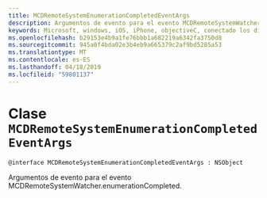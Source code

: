 ```yaml
---
title: MCDRemoteSystemEnumerationCompletedEventArgs
description: Argumentos de evento para el evento MCDRemoteSystemWatcher.enumerationCompleted.
keywords: Microsoft, windows, iOS, iPhone, objectiveC, conectado los dispositivos, proyecto Roma
ms.openlocfilehash: b29153e4b9a1fe76bbb1a682219a6342fa3750d8
ms.sourcegitcommit: 945a0f4bda02e3b4eb9a665379c2af9bd5285a53
ms.translationtype: MT
ms.contentlocale: es-ES
ms.lasthandoff: 04/18/2019
ms.locfileid: "59801137"
---
```

# <a name="class-mcdremotesystemenumerationcompletedeventargs"></a>Clase `MCDRemoteSystemEnumerationCompletedEventArgs` 

```
@interface MCDRemoteSystemEnumerationCompletedEventArgs : NSObject
```  

Argumentos de evento para el evento MCDRemoteSystemWatcher.enumerationCompleted.